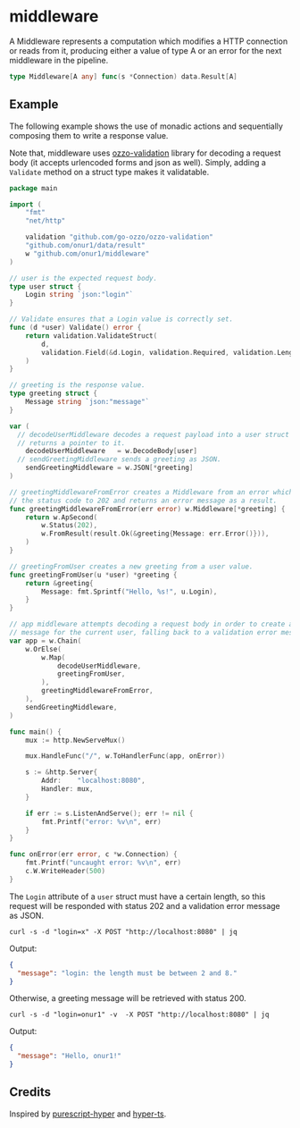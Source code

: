 # middleware

A Middleware represents a computation which modifies a HTTP connection or reads from it, producing either a value of type A or an error for the next middleware in the pipeline.

```go
type Middleware[A any] func(s *Connection) data.Result[A]
```

## Example

The following example shows the use of monadic actions and sequentially composing them to write a response value.

Note that, middleware uses [ozzo-validation](https://github.com/go-ozzo/ozzo-validation) library for decoding a request body (it accepts urlencoded forms and json as well). Simply, adding a `Validate` method on a struct type makes it validatable.

```go
package main

import (
	"fmt"
	"net/http"

	validation "github.com/go-ozzo/ozzo-validation"
	"github.com/onur1/data/result"
	w "github.com/onur1/middleware"
)

// user is the expected request body.
type user struct {
	Login string `json:"login"`
}

// Validate ensures that a Login value is correctly set.
func (d *user) Validate() error {
	return validation.ValidateStruct(
		d,
		validation.Field(&d.Login, validation.Required, validation.Length(2, 8)),
	)
}

// greeting is the response value.
type greeting struct {
	Message string `json:"message"`
}

var (
  // decodeUserMiddleware decodes a request payload into a user struct and
  // returns a pointer to it.
	decodeUserMiddleware   = w.DecodeBody[user]
  // sendGreetingMiddleware sends a greeting as JSON.
	sendGreetingMiddleware = w.JSON[*greeting]
)

// greetingMiddlewareFromError creates a Middleware from an error which sets
// the status code to 202 and returns an error message as a result.
func greetingMiddlewareFromError(err error) w.Middleware[*greeting] {
	return w.ApSecond(
		w.Status(202),
		w.FromResult(result.Ok(&greeting{Message: err.Error()})),
	)
}

// greetingFromUser creates a new greeting from a user value.
func greetingFromUser(u *user) *greeting {
	return &greeting{
		Message: fmt.Sprintf("Hello, %s!", u.Login),
	}
}

// app middleware attempts decoding a request body in order to create a greeting
// message for the current user, falling back to a validation error message.
var app = w.Chain(
	w.OrElse(
		w.Map(
			decodeUserMiddleware,
			greetingFromUser,
		),
		greetingMiddlewareFromError,
	),
	sendGreetingMiddleware,
)

func main() {
	mux := http.NewServeMux()

	mux.HandleFunc("/", w.ToHandlerFunc(app, onError))

	s := &http.Server{
		Addr:    "localhost:8080",
		Handler: mux,
	}

	if err := s.ListenAndServe(); err != nil {
		fmt.Printf("error: %v\n", err)
	}
}

func onError(err error, c *w.Connection) {
	fmt.Printf("uncaught error: %v\n", err)
	c.W.WriteHeader(500)
}
```

The `Login` attribute of a `user` struct must have a certain length, so this request will be responded with status 202 and a validation error message as JSON.

```shell
curl -s -d "login=x" -X POST "http://localhost:8080" | jq
```

Output:

```json
{
  "message": "login: the length must be between 2 and 8."
}
```

Otherwise, a greeting message will be retrieved with status 200.

```shell
curl -s -d "login=onur1" -v  -X POST "http://localhost:8080" | jq
```

Output:

```json
{
  "message": "Hello, onur1!"
}
```

## Credits

Inspired by [purescript-hyper](https://github.com/purescript-hyper/hyper) and [hyper-ts](https://github.com/DenisFrezzato/hyper-ts).
